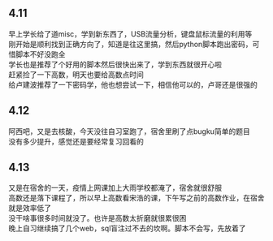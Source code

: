 ## 4.11
  早上学长给了道misc，学到新东西了，USB流量分析，键盘鼠标流量的利用等    
  刚开始是顺利找到正确方向了，知道是往这里搞，然后python脚本跑出密码，可惜脚本不好没跑全    
  学长也是推荐了个好用的脚本然后很快出来了，学到东西就很开心啦      
  赶紧捡了一下高数，明天也要给高数点时间      
  给卢建波推荐了一下密码学，他也想尝试一下，相信他可以的，卢哥还是很强的     
  
  
## 4.12
阿西吧，又是去核酸，今天没往自习室跑了，宿舍里刷了点bugku简单的题目       
没有多少提升，感觉还是要经常复习回看的  
  
## 4.13
又是在宿舍的一天，疫情上网课加上大雨学校都淹了，宿舍就很舒服   
高数还是落下课程了，所以早上高数看宋浩的课，下午写之前的高数作业，在宿舍就是效率低了   
没干啥事很多时间就没了。也许是高数太折磨就很累很困      
晚上自习继续搞了几个web，sql盲注过不去的坎啊。脚本不会写，先放着了    

  
